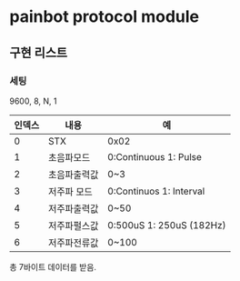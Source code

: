 # painbot protocol module

## 구현 리스트

### 세팅

9600, 8, N, 1

|   인덱스  |   내용    |   예      |
|   --      |   --      |   --      |
|   0       |   STX     |   0x02    |
|   1       |   초음파모드| 0:Continuous 1: Pulse   |
|   2       |   초음파출력값|   0~3 |
|   3       |   저주파 모드 |   0:Continuos 1: Interval |
|   4       |   저주파출력값|   0~50    |
|   5       |   저주파펄스값|   0:500uS 1: 250uS (182Hz)    |
|   6       |   저주파전류값|   0~100   |

총 7바이트 데이터를 받음.
